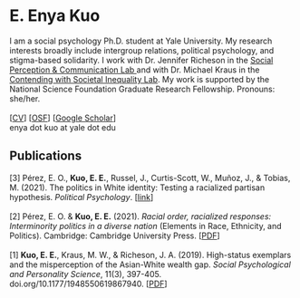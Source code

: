<h1>E. Enya Kuo</h1>
I am a social psychology Ph.D. student at Yale University. My research interests broadly include intergroup relations, political psychology, and stigma-based solidarity. I work with Dr. Jennifer Richeson in the <a href="https://spcl.yale.edu/">Social Perception & Communication Lab </a> and with Dr. Michael Kraus in the <a href="https://www.csinequality.com/">Contending with Societal Inequality Lab</a>. My work is supported by the National Science Foundation Graduate Research Fellowship. Pronouns: she/her.
<br>
<br>
[<a href="https://app.box.com/s/bbfd9v8tq9edwsv5imysmn9i9nw4yu8d">CV</a>] 
[<a href="https://osf.io/zc96s/">OSF</a>]
[<a href="https://scholar.google.com/citations?user=whztlp8AAAAJ&hl=en&oi=ao">Google Scholar</a>] 
<br>
enya dot kuo at yale dot edu
<br>
<h2>Publications</h2>
[3] Pérez, E. O., <b>Kuo, E. E.</b>, Russel, J., Curtis-Scott, W., Muñoz, J., & Tobias, M. (2021). The politics in White identity: Testing a racialized partisan hypothesis. <i>Political Psychology</i>. [<a href="https://onlinelibrary.wiley.com/doi/full/10.1111/pops.12788">link</a>] 
<br>
<br>
[2] Pérez, E. O. & <b>Kuo, E. E.</b> (2021). <i>Racial order, racialized responses: Interminority politics in a diverse nation</i> (Elements in Race, Ethnicity, and Politics). Cambridge: Cambridge University Press. [<a href="https://github.com/enyakuo/enyakuo.github.io/blob/main/PerezKuo2021.pdf">PDF</a>] 
<br>
<br>
[1] <b>Kuo, E. E.</b>, Kraus, M. W., & Richeson, J. A. (2019). High-status exemplars and the misperception of the Asian-White wealth gap. <i>Social Psychological and Personality Science</i>, 11(3), 397-405. doi.org/10.1177/1948550619867940. [<a href="https://spcl.yale.edu/sites/default/files/files/Kuo_etal2019SPPS.pdf">PDF</a>]
